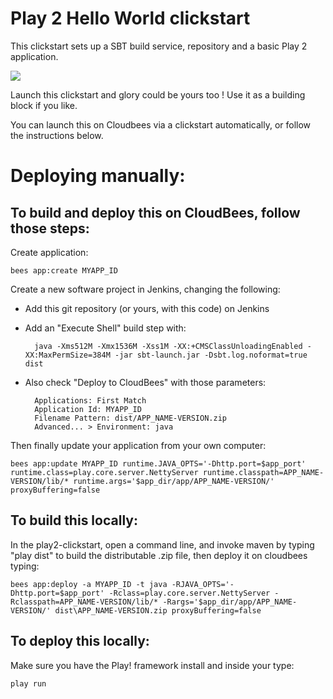 #  Play 2 Hello World clickstart

This clickstart sets up a SBT build service, repository and a basic Play 2 application.

<a href="https://grandcentral.cloudbees.com/?CB_clickstart=https://raw.github.com/CloudBees-community/play2-clickstart/master/clickstart.json"><img src="https://s3.amazonaws.com/cloudbees-downloads/clickstart/clickstart-now.png"/></a>

Launch this clickstart and glory could be yours too ! Use it as a building block if you like.

You can launch this on Cloudbees via a clickstart automatically, or follow the instructions below. 

# Deploying manually: 

## To build and deploy this on CloudBees, follow those steps:

Create application:

    bees app:create MYAPP_ID

Create a new software project in Jenkins, changing the following:

* Add this git repository (or yours, with this code) on Jenkins
* Add an "Execute Shell" build step with:
    
        java -Xms512M -Xmx1536M -Xss1M -XX:+CMSClassUnloadingEnabled -XX:MaxPermSize=384M -jar sbt-launch.jar -Dsbt.log.noformat=true dist
    
* Also check "Deploy to CloudBees" with those parameters:

        Applications: First Match
        Application Id: MYAPP_ID
        Filename Pattern: dist/APP_NAME-VERSION.zip
        Advanced... > Environment: java
    
Then finally update your application from your own computer:
    
    bees app:update MYAPP_ID runtime.JAVA_OPTS='-Dhttp.port=$app_port' runtime.class=play.core.server.NettyServer runtime.classpath=APP_NAME-VERSION/lib/* runtime.args='$app_dir/app/APP_NAME-VERSION/' proxyBuffering=false

## To build this locally:

In the play2-clickstart, open a command line, and invoke maven by typing "play dist" to build the distributable .zip file, then deploy it on cloudbees typing:

    bees app:deploy -a MYAPP_ID -t java -RJAVA_OPTS='-Dhttp.port=$app_port' -Rclass=play.core.server.NettyServer -Rclasspath=APP_NAME-VERSION/lib/* -Rargs='$app_dir/app/APP_NAME-VERSION/' dist\APP_NAME-VERSION.zip proxyBuffering=false

## To deploy this locally:

Make sure you have the Play! framework install and inside your type:

    play run
